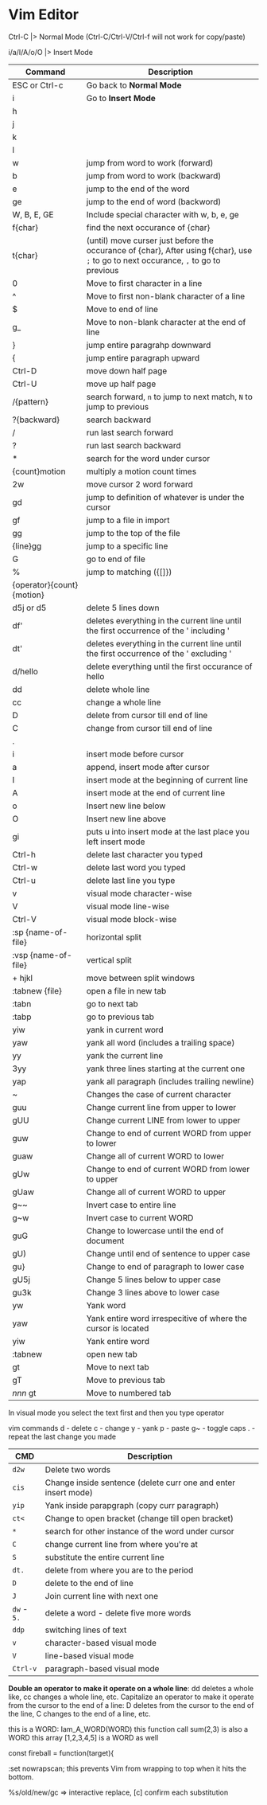 # Vim Editor

Ctrl-C |> Normal Mode (Ctrl-C/Ctrl-V/Ctrl-f will not work for copy/paste)

i/a/I/A/o/O |> Insert Mode

| Command | Description |
|---------|-------------|
| ESC or Ctrl-c | Go back to **Normal Mode** |
| i | Go to **Insert Mode** |
|  h | |
| j | |
| k | |
| l | |
| w | jump from word to work (forward) |
| b | jump from word to work (backward) |
| e | jump to the end of the word |
| ge | jump to the end of word (backword) |
| W, B, E, GE | Include special character with w, b, e, ge |
| f{char} | find the next occurance of {char} |
| t{char} | (until) move curser just before the occurance of {char}, After using f{char}, use `;` to go to next occurance, `,` to go to previous |
| 0 | Move to first character in a line |
| ^ | Move to first non-blank character of a line |
| $ | Move to end of line |
| g_ | Move to non-blank character at the end of line |
| } | jump entire paragrahp downward |
| { | jump entire paragraph upward |
| Ctrl-D | move down half page |
| Ctrl-U | move up half page |
| /{pattern} | search forward, `n` to jump to next match, `N` to jump to previous |
| ?{backward} | search backward |
| /<Enter> | run last search forward |
| ?<Enter> | run last search backward |
| * | search for the word under cursor |
| {count}motion | multiply a motion count times |
| 2w | move cursor 2 word forward |
| gd | jump to definition of whatever is under the cursor |
| gf | jump to a file in import |
| gg | jump to the top of the file |
| {line}gg | jump to a specific line |
| G | go to end of file |
| % | jump to matching ({[]}) |
| {operator}{count}{motion} | |
| d5j or d5 | delete 5 lines down |
| df' | deletes everything in the current line until the first occurrence of the ' including ' |
| dt' | deletes everything in the current line until the first occurrence of the ' excluding ' |
| d/hello | delete everything until the first occurance of hello |
| dd | delete whole line |
| cc | change a whole line |
| D | delete from cursor till end of line |
| C | change from cursor till end of line |
| . |
| i | insert mode before cursor |
| a | append, insert mode after cursor |
| I | insert mode at the beginning of current line |
| A | insert mode at the end of current line |
| o | Insert new line below |
| O | Insert new line above |
| gi | puts u into insert mode at the last place you left insert mode |
| Ctrl-h | delete last character you typed |
| Ctrl-w | delete last word you typed |
| Ctrl-u | delete last line you type |
| v | visual mode character-wise |
| V | visual mode line-wise |
| Ctrl-V | visual mode block-wise |
| :sp {name-of-file} | horizontal split |
| :vsp {name-of-file} | vertical split |
| <Ctrl-W> + hjkl | move between split windows |
| :tabnew {file} | open a file in new tab |
| :tabn | go to next tab |
| :tabp | go to previous tab |
| yiw | yank in current word |
| yaw | yank all word (includes a trailing space) |
| yy | yank the current line |
| 3yy | yank three lines starting at the current one |
| yap | yank all paragraph (includes trailing newline) |
| ~    | Changes the case of current character |
| guu  | Change current line from upper to lower |
| gUU  | Change current LINE from lower to upper |
| guw  | Change to end of current WORD from upper to lower |
| guaw | Change all of current WORD to lower |
| gUw  | Change to end of current WORD from lower to upper |
| gUaw | Change all of current WORD to upper |
| g~~  | Invert case to entire line |
| g~w  | Invert case to current WORD |
| guG  | Change to lowercase until the end of document |
| gU)  | Change until end of sentence to upper case |
| gu}  | Change to end of paragraph to lower case |
| gU5j | Change 5 lines below to upper case |
| gu3k | Change 3 lines above to lower case |
| yw   | Yank word              |
| yaw  | Yank entire word irrespecitive of where the cursor is located    |
| yiw  | Yank entire word            |
| :tabnew | open new tab |
| gt   | Move to next tab            |
| gT   | Move to previous tab              |
| _nnn_ gt     | Move to numbered tab              |

In visual mode you select the text first and then you type operator

vim commands
d - delete
c - change
y - yank
p - paste
g~ - toggle caps
. - repeat the last change you made

| CMD   | Description |
|-------|-------------|
| `d2w` | Delete two words |
| `cis` | Change inside sentence (delete curr one and enter insert mode) |
| `yip` | Yank inside parapgraph (copy curr paragraph) |
| `ct<` | Change to open bracket (change till open bracket) |
| `*`   | search for other instance of the word under cursor |
| `C`   | change current line from where you're at |
| `S`   | substitute the entire current line |
| `dt.` | delete from where you are to the period |
| `D`   | delete to the end of line |
| `J`   | Join current line with next one |
| `dw` - `5.` | delete a word - delete five more words |
| `ddp` | switching lines of text |
| `v`   | character-based visual mode |
| `V`   | line-based visual mode |
| `Ctrl-v` | paragraph-based visual mode |


**Double an operator to make it operate on a whole line**: dd deletes a whole like, cc changes a whole line, etc.
Capitalize an operator to make it operate from the cursor to the end of a line: D deletes from the cursor to the end of the line, C changes to the end of a line, etc.

this is a WORD: Iam_A_WORD(WORD)
this function call sum(2,3) is also a WORD
this array [1,2,3,4,5] is a WORD as well


const fireball = function(target){

:set nowrapscan; this prevents Vim from wrapping to top when it hits the bottom.

%s/old/new/gc => interactive replace, [c] confirm each substitution
